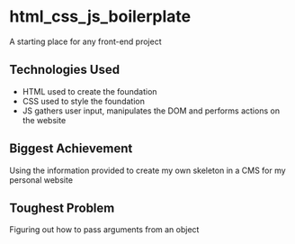 # html\_css\_js\_boilerplate
A starting place for any front-end project
## Technologies Used
- HTML used to create the foundation
- CSS used to style the foundation
- JS gathers user input, manipulates the DOM and performs actions on the website

## Biggest Achievement
Using the information provided to create my own skeleton in a CMS for my personal website

## Toughest Problem
Figuring out how to pass arguments from an object



